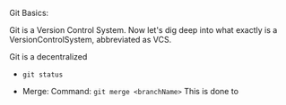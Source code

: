 Git Basics:

Git is a Version Control System.
Now let's dig deep into what exactly is a VersionControlSystem, abbreviated as VCS.

Git is a decentralized 

- `git status`
    
- Merge:
    Command: `git merge <branchName>`
    This is done to 